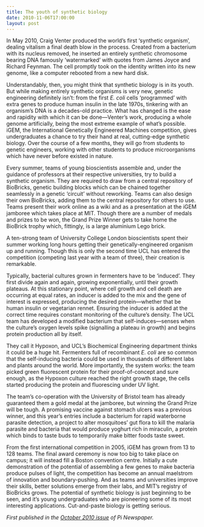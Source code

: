 ```yaml
---
title: The youth of synthetic biology
date: 2010-11-06T17:00:00
layout: post
---
```


In May 2010, Craig Venter produced the world’s first ‘synthetic organism’, dealing vitalism a final death blow in the process. Created from a bacterium with its nucleus removed, he inserted an entirely synthetic chromosome bearing DNA famously ‘watermarked’ with quotes from James Joyce and Richard Feynman. The cell promptly took on the identity written into its new genome, like a computer rebooted from a new hard disk.

Understandably, then, you might think that synthetic biology is in its youth. But while making entirely synthetic organisms is very new, genetic engineering definitely isn’t: from the first _E. coli_ cells ‘programmed’ with extra genes to produce human insulin in the late 1970s, tinkering with an organism’s DNA is a decades-old practice. What has changed is the ease and rapidity with which it can be done—Venter’s work, producing a whole genome artificially, being the most extreme example of what’s possible. iGEM, the International Genetically Engineered Machines competition, gives undergraduates a chance to try their hand at real, cutting-edge synthetic biology. Over the course of a few months, they will go from students to genetic engineers, working with other students to produce microorganisms which have never before existed in nature.

Every summer, teams of young bioscientists assemble and, under the guidance of professors at their respective universities, try to build a synthetic organism. They are required to draw from a central repository of BioBricks, genetic building blocks which can be chained together seamlessly in a genetic ‘circuit’ without reworking. Teams can also design their own BioBricks, adding them to the central repository for others to use. Teams present their work online as a wiki and as a presentation at the iGEM jamboree which takes place at MIT. Though there are a number of medals and prizes to be won, the Grand Prize Winner gets to take home the BioBrick trophy which, fittingly, is a large aluminium Lego brick.

A ten-strong team of University College London bioscientists spent their summer working long hours getting their genetically-engineered organism up and running. Though this is only the second time UCL has entered the competition (competing last year with a team of three), their creation is remarkable.

Typically, bacterial cultures grown in fermenters have to be ‘induced’. They first divide again and again, growing exponentially, until their growth plateaus. At this stationary point, where cell growth and cell death are occurring at equal rates, an inducer is added to the mix and the gene of interest is expressed, producing the desired protein—whether that be human insulin or vegetarian rennet. Ensuring the inducer is added at the correct time requires constant monitoring of the culture’s density. The UCL team has developed a modified bacterium that self-induces—senses when the culture’s oxygen levels spike (signalling a plateau in growth) and begins protein production all by itself.

They call it Hypoxon, and UCL’s Biochemical Engineering department thinks it could be a huge hit. Fermenters full of recombinant _E. coli_ are so common that the self-inducing bacteria could be used in thousands of different labs and plants around the world. More importantly, the system works: the team picked green fluorescent protein for their proof-of-concept and sure enough, as the Hypoxon culture reached the right growth stage, the cells started producing the protein and fluorescing under UV light.

The team’s co-operation with the University of Bristol team has already guaranteed them a gold medal at the jamboree, but winning the Grand Prize will be tough. A promising vaccine against stomach ulcers was a previous winner, and this year’s entries include a bacterium for rapid waterborne parasite detection, a project to alter mosquitoes’ gut flora to kill the malaria parasite and bacteria that would produce yoghurt rich in miraculin, a protein which binds to taste buds to temporarily make bitter foods taste sweet.

From the first international competition in 2005, iGEM has grown from 13 to 128 teams. The final award ceremony is now too big to take place on campus; it will instead fill a Boston convention centre. Initially a cute demonstration of the potential of assembling a few genes to make bacteria produce pulses of light, the competition has become an annual maelstrom of innovation and boundary-pushing. And as teams and universities improve their skills, better solutions emerge from their labs, and MIT’s registry of BioBricks grows. The potential of synthetic biology is just beginning to be seen, and it’s young undergraduates who are pioneering some of its most interesting applications. Cut-and-paste biology is getting serious.

_First published in the [October 2010 issue](http://www.pimedia.org.uk/science/2010/10/27/the-future-of-synthetic-biology.html) of Pi Newspaper._
